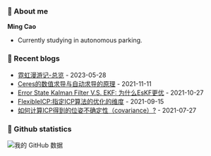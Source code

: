 ### :wave: About me
**Ming Cao**

- Currently studying in autonomous parking.
 
### :blue_book: Recent blogs
<!-- blog starts -->
* <a href='https://epsavlc.github.io//2023/05/28/japan_travel_0.html' target='_blank'>霓虹漫游记-总览</a> - 2023-05-28
* <a href='https://epsavlc.github.io//2021/11/11/autodiff.html' target='_blank'>Ceres的数值求导与自动求导的原理</a> - 2021-11-11
* <a href='https://epsavlc.github.io//2021/10/27/eskf.html' target='_blank'>Error State Kalman Filter V.S. EKF: 为什么EsKF更优</a> - 2021-10-27
* <a href='https://epsavlc.github.io//2021/09/15/flexible_icp.html' target='_blank'>FlexibleICP:指定ICP算法的优化的维度</a> - 2021-09-15
* <a href='https://epsavlc.github.io//2021/07/27/icp_covariance.html' target='_blank'>如何计算ICP得到的位姿不确定性（covariance）?</a> - 2021-07-27
<!-- blog ends -->

### :watermelon: Github statistics
![我的 GitHub 数据](https://github-readme-stats.vercel.app/api?username=EpsAvlc&show_icons=true&theme=gruvbox)
